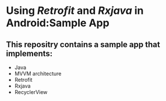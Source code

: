 
# Using *Retrofit* and *Rxjava* in Android:Sample App

## This repositry contains a sample app that implements:
- Java
- MVVM architecture
- Retrofit
- Rxjava
- RecyclerView

